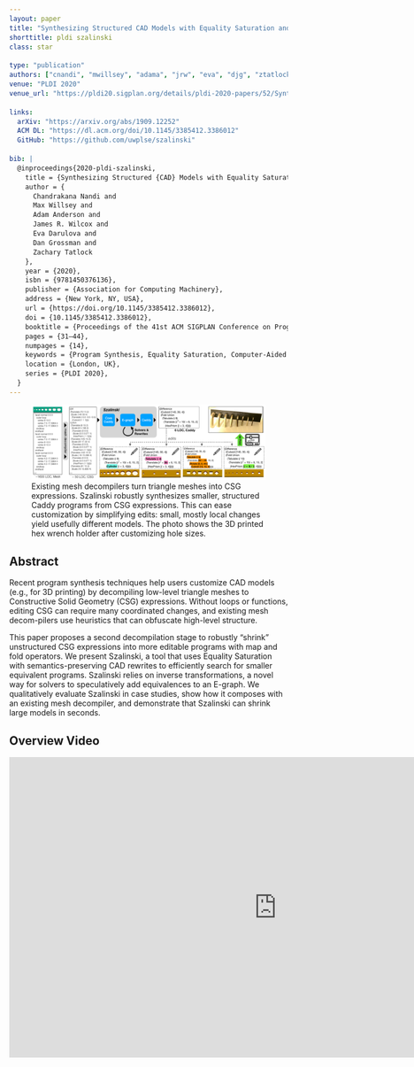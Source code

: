 ```yaml
---
layout: paper
title: "Synthesizing Structured CAD Models with Equality Saturation and Inverse Transformations"
shorttitle: pldi szalinski
class: star

type: "publication"
authors: ["cnandi", "mwillsey", "adama", "jrw", "eva", "djg", "ztatlock"]
venue: "PLDI 2020"
venue_url: "https://pldi20.sigplan.org/details/pldi-2020-papers/52/Synthesizing-Structured-CAD-Models-with-Equality-Saturation-and-Inverse-Transformatio"

links:
  arXiv: "https://arxiv.org/abs/1909.12252"
  ACM DL: "https://dl.acm.org/doi/10.1145/3385412.3386012"
  GitHub: "https://github.com/uwplse/szalinski"

bib: |
  @inproceedings{2020-pldi-szalinski,
    title = {Synthesizing Structured {CAD} Models with Equality Saturation and Inverse Transformations},
    author = {
      Chandrakana Nandi and
      Max Willsey and
      Adam Anderson and
      James R. Wilcox and
      Eva Darulova and
      Dan Grossman and
      Zachary Tatlock
    },
    year = {2020},
    isbn = {9781450376136},
    publisher = {Association for Computing Machinery},
    address = {New York, NY, USA},
    url = {https://doi.org/10.1145/3385412.3386012},
    doi = {10.1145/3385412.3386012},
    booktitle = {Proceedings of the 41st ACM SIGPLAN Conference on Programming Language Design and Implementation},
    pages = {31–44},
    numpages = {14},
    keywords = {Program Synthesis, Equality Saturation, Computer-Aided Design, Decompilation},
    location = {London, UK},
    series = {PLDI 2020},
  }
---
```


<figure class="fullwidth">
  <img src="/assets/szalinski-overview.png">
  <figcaption>
  Existing mesh decompilers turn triangle meshes into CSG expressions. Szalinski
  robustly synthesizes smaller, structured Caddy programs from CSG expressions.
  This can ease customization by simplifying edits: small, mostly local changes
  yield usefully different models. The photo shows the 3D printed hex wrench
  holder after customizing hole sizes.
  </figcaption>
</figure>

## Abstract

Recent program synthesis techniques help users customize CAD models
(e.g., for 3D printing) by decompiling low-level triangle meshes to Constructive
Solid Geometry (CSG) expressions.
Without loops or functions, editing CSG can require many
coordinated changes, and existing mesh decom-pilers use heuristics that can
obfuscate high-level structure.

This paper proposes a second decompilation stage
to robustly “shrink” unstructured CSG expressions into more editable programs
with map and fold operators.
We present Szalinski, a tool that uses Equality
Saturation with semantics-preserving CAD rewrites to efficiently search for
smaller equivalent programs.
Szalinski relies on inverse transformations, a novel
way for solvers to speculatively add equivalences to an E-graph.
We qualitatively evaluate Szalinski in case studies, show how it composes with an
existing mesh decompiler, and demonstrate that Szalinski can shrink large models
in seconds.

## Overview Video

<iframe width="966" height="543" src="https://www.youtube.com/embed/dnIWBnpZqSo?start=140" frameborder="0" allow="accelerometer; autoplay; encrypted-media; gyroscope; picture-in-picture" allowfullscreen></iframe>
